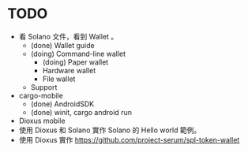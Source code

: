 # TODO

* 看 Solano 文件，看到 Wallet 。
    * (done) Wallet guide
    * (doing) Command-line wallet
        * (doing) Paper wallet
        * Hardware wallet
        * File wallet
    * Support
* cargo-mobile
    * (done) AndroidSDK
    * (done) winit, cargo android run
* Dioxus mobile
* 使用 Dioxus 和 Solano 實作 Solano 的 Hello world 範例。
* 使用 Dioxus 實作 https://github.com/project-serum/spl-token-wallet 
